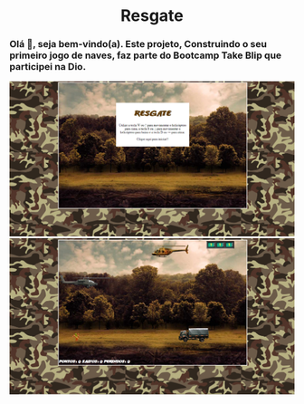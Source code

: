<h1 align = "center">Resgate</h1>
<h3>Olá 👋, seja bem-vindo(a). Este projeto, Construindo o seu primeiro jogo de naves, faz parte do Bootcamp Take Blip que participei na Dio.  </h3>
<div align = "center">
<img src="img_readme/1.PNG" alt="imagem 1" >
<img src="img_readme/2.PNG" alt="imagem 2" >
</div>
